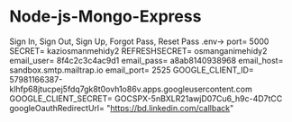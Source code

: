 # Node-js-Mongo-Express
Sign In, Sign Out, Sign Up, Forgot Pass, Reset Pass
.env->
port= 5000
SECRET= kaziosmanmehidy2
REFRESHSECRET= osmanganimehidy2
email_user= 8f4c2c3c4ac9d1
email_pass= a8ab8140938968
email_host= sandbox.smtp.mailtrap.io
email_port= 2525
GOOGLE_CLIENT_ID= 57981166387-klhfp68jtucpej5fdq7gk8t0ovh1o86v.apps.googleusercontent.com
GOOGLE_CLIENT_SECRET= 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
googleOauthRedirectUrl= "https://bd.linkedin.com/callback" 
